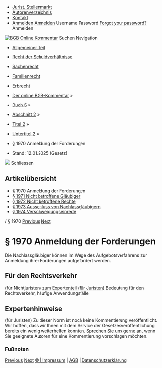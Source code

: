   * [Jurist. Stellenmarkt](https://bgb.kommentar.de/Buch-5/Abschnitt-2/Titel-2/Untertitel-2/</job-board> "Jurist. Stellenmarkt")
  * [Autorenverzeichnis](https://bgb.kommentar.de/Buch-5/Abschnitt-2/Titel-2/Untertitel-2/</Autorenverzeichnis> "Autorenverzeichnis")
  * [Kontakt](https://bgb.kommentar.de/Buch-5/Abschnitt-2/Titel-2/Untertitel-2/</Kontakt>)
  * [Anmelden](https://bgb.kommentar.de/Buch-5/Abschnitt-2/Titel-2/Untertitel-2/<#login> "show login form") [Anmelden](https://bgb.kommentar.de/Buch-5/Abschnitt-2/Titel-2/Untertitel-2/<#> "hide login form") Username Password
[Forgot your password?](https://bgb.kommentar.de/Buch-5/Abschnitt-2/Titel-2/Untertitel-2/</user/forgotpassword>) Anmelden 


[![BGB Online Kommentar](https://bgb.kommentar.de/extension/bgb/design/bgb/images/logo.png)](https://bgb.kommentar.de/Buch-5/Abschnitt-2/Titel-2/Untertitel-2/</> "BGB Online Kommentar")
Suchen
Navigation
  * [Allgemeiner Teil](https://bgb.kommentar.de/Buch-5/Abschnitt-2/Titel-2/Untertitel-2/</Buch-1>)
  * [Recht der Schuldverhältnisse](https://bgb.kommentar.de/Buch-5/Abschnitt-2/Titel-2/Untertitel-2/</Buch-2>)
  * [Sachenrecht](https://bgb.kommentar.de/Buch-5/Abschnitt-2/Titel-2/Untertitel-2/</Buch-3>)
  * [Familienrecht](https://bgb.kommentar.de/Buch-5/Abschnitt-2/Titel-2/Untertitel-2/</Buch-4>)
  * [Erbrecht](https://bgb.kommentar.de/Buch-5/Abschnitt-2/Titel-2/Untertitel-2/</Buch-5>)


  * [Der online BGB-Kommentar](https://bgb.kommentar.de/Buch-5/Abschnitt-2/Titel-2/Untertitel-2/</>) »
  * [Buch 5](https://bgb.kommentar.de/Buch-5/Abschnitt-2/Titel-2/Untertitel-2/</Buch-5>) »
  * [Abschnitt 2](https://bgb.kommentar.de/Buch-5/Abschnitt-2/Titel-2/Untertitel-2/</Buch-5/Abschnitt-2>) »
  * [Titel 2](https://bgb.kommentar.de/Buch-5/Abschnitt-2/Titel-2/Untertitel-2/</Buch-5/Abschnitt-2/Titel-2>) »
  * [Untertitel 2](https://bgb.kommentar.de/Buch-5/Abschnitt-2/Titel-2/Untertitel-2/</Buch-5/Abschnitt-2/Titel-2/Untertitel-2>) »
  * § 1970 Anmeldung der Forderungen 
  * Stand: 12.01.2025 (Gesetz) 


![](https://vg01.met.vgwort.de/na/1c9909529ead4f509072c06d9081a7d5)
Schliessen 
## Artikelübersicht
  * § 1970 Anmeldung der Forderungen 
  * [ § 1971 Nicht betroffene Gläubiger ](https://bgb.kommentar.de/Buch-5/Abschnitt-2/Titel-2/Untertitel-2/</Buch-5/Abschnitt-2/Titel-2/Untertitel-2/Nicht-betroffene-Glaeubiger>)
  * [ § 1972 Nicht betroffene Rechte ](https://bgb.kommentar.de/Buch-5/Abschnitt-2/Titel-2/Untertitel-2/</Buch-5/Abschnitt-2/Titel-2/Untertitel-2/Nicht-betroffene-Rechte>)
  * [ § 1973 Ausschluss von Nachlassgläubigern ](https://bgb.kommentar.de/Buch-5/Abschnitt-2/Titel-2/Untertitel-2/</Buch-5/Abschnitt-2/Titel-2/Untertitel-2/Ausschluss-von-Nachlassglaeubigern>)
  * [ § 1974 Verschweigungseinrede ](https://bgb.kommentar.de/Buch-5/Abschnitt-2/Titel-2/Untertitel-2/</Buch-5/Abschnitt-2/Titel-2/Untertitel-2/Verschweigungseinrede>)


/ § 1970 
[Previous](https://bgb.kommentar.de/Buch-5/Abschnitt-2/Titel-2/Untertitel-2/</Buch-5/Abschnitt-2/Titel-2/Untertitel-1/Dreissigster> "§ 1969 Dreißigster") [Next](https://bgb.kommentar.de/Buch-5/Abschnitt-2/Titel-2/Untertitel-2/</Buch-5/Abschnitt-2/Titel-2/Untertitel-2/Nicht-betroffene-Glaeubiger> "§ 1971 Nicht betroffene Gläubiger")
# § 1970 Anmeldung der Forderungen
Die Nachlassgläubiger können im Wege des Aufgebotsverfahrens zur Anmeldung ihrer Forderungen aufgefordert werden.
## Für den Rechtsverkehr 
(für Nichtjuristen)
[zum Expertenteil (für Juristen)](https://bgb.kommentar.de/Buch-5/Abschnitt-2/Titel-2/Untertitel-2/<#expertenhinweise>)
Bedeutung für den Rechtsverkehr, häufige Anwendungsfälle
## Expertenhinweise
(für Juristen)
Zu dieser Norm ist noch keine Kommentierung veröffentlicht. Wir hoffen, dass wir Ihnen mit dem Service der Gesetzesveröffentlichung bereits ein wenig weiterhelfen konnten. [Sprechen Sie uns gerne an](https://bgb.kommentar.de/Buch-5/Abschnitt-2/Titel-2/Untertitel-2/</Kontakt>), wenn Sie geeignete Autoren für eine Kommentierung vorschlagen möchten. 
### Fußnoten
[Previous](https://bgb.kommentar.de/Buch-5/Abschnitt-2/Titel-2/Untertitel-2/</Buch-5/Abschnitt-2/Titel-2/Untertitel-1/Dreissigster> "§ 1969 Dreißigster") [Next](https://bgb.kommentar.de/Buch-5/Abschnitt-2/Titel-2/Untertitel-2/</Buch-5/Abschnitt-2/Titel-2/Untertitel-2/Nicht-betroffene-Glaeubiger> "§ 1971 Nicht betroffene Gläubiger")
[© | Impressum](https://bgb.kommentar.de/Buch-5/Abschnitt-2/Titel-2/Untertitel-2/</Kontakt>) | [AGB](https://bgb.kommentar.de/Buch-5/Abschnitt-2/Titel-2/Untertitel-2/</AGB>) | [Datenschutzerklärung](https://bgb.kommentar.de/Buch-5/Abschnitt-2/Titel-2/Untertitel-2/</Datenschutzerklaerung-fuer-Leser>)
